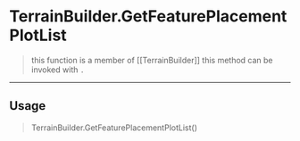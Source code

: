 # TerrainBuilder.GetFeaturePlacementPlotList
> this function is a member of [[TerrainBuilder]]
> this method can be invoked with `.`
-----
## Usage
> TerrainBuilder.GetFeaturePlacementPlotList()
